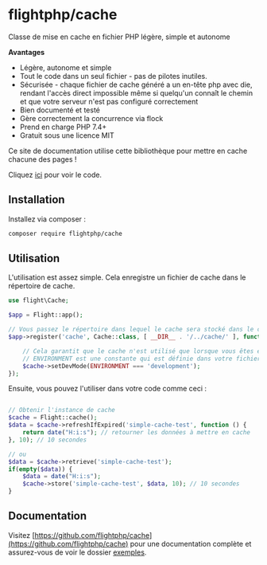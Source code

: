 # flightphp/cache

Classe de mise en cache en fichier PHP légère, simple et autonome

**Avantages** 
- Légère, autonome et simple
- Tout le code dans un seul fichier - pas de pilotes inutiles.
- Sécurisée - chaque fichier de cache généré a un en-tête php avec die, rendant l'accès direct impossible même si quelqu'un connaît le chemin et que votre serveur n'est pas configuré correctement
- Bien documenté et testé
- Gère correctement la concurrence via flock
- Prend en charge PHP 7.4+
- Gratuit sous une licence MIT

Ce site de documentation utilise cette bibliothèque pour mettre en cache chacune des pages !

Cliquez [ici](https://github.com/flightphp/cache) pour voir le code.

## Installation

Installez via composer :

```bash
composer require flightphp/cache
```

## Utilisation

L'utilisation est assez simple. Cela enregistre un fichier de cache dans le répertoire de cache.

```php
use flight\Cache;

$app = Flight::app();

// Vous passez le répertoire dans lequel le cache sera stocké dans le constructeur
$app->register('cache', Cache::class, [ __DIR__ . '/../cache/' ], function(Cache $cache) {

	// Cela garantit que le cache n'est utilisé que lorsque vous êtes en mode production
	// ENVIRONMENT est une constante qui est définie dans votre fichier de démarrage ou ailleurs dans votre application
	$cache->setDevMode(ENVIRONMENT === 'development');
});
```

Ensuite, vous pouvez l'utiliser dans votre code comme ceci :

```php

// Obtenir l'instance de cache
$cache = Flight::cache();
$data = $cache->refreshIfExpired('simple-cache-test', function () {
    return date("H:i:s"); // retourner les données à mettre en cache
}, 10); // 10 secondes

// ou
$data = $cache->retrieve('simple-cache-test');
if(empty($data)) {
	$data = date("H:i:s");
	$cache->store('simple-cache-test', $data, 10); // 10 secondes
}
```

## Documentation

Visitez [https://github.com/flightphp/cache](https://github.com/flightphp/cache) pour une documentation complète et assurez-vous de voir le dossier [exemples](https://github.com/flightphp/cache/tree/master/examples).